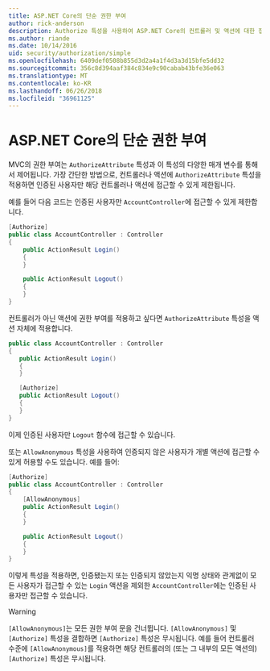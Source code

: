 ```yaml
---
title: ASP.NET Core의 단순 권한 부여
author: rick-anderson
description: Authorize 특성을 사용하여 ASP.NET Core의 컨트롤러 및 액션에 대한 접근을 제한하는 방법을 알아봅니다.
ms.author: riande
ms.date: 10/14/2016
uid: security/authorization/simple
ms.openlocfilehash: 6409def0508b855d3d2a4a1f4d3a3d15bfe5dd32
ms.sourcegitcommit: 356c8d394aaf384c834e9c90cabab43bfe36e063
ms.translationtype: MT
ms.contentlocale: ko-KR
ms.lasthandoff: 06/26/2018
ms.locfileid: "36961125"
---
```

# <a name="simple-authorization-in-aspnet-core"></a>ASP.NET Core의 단순 권한 부여

<a name="security-authorization-simple"></a>

MVC의 권한 부여는 `AuthorizeAttribute` 특성과 이 특성의 다양한 매개 변수를 통해서 제어됩니다. 가장 간단한 방법으로, 컨트롤러나 액션에 `AuthorizeAttribute` 특성을 적용하면 인증된 사용자만 해당 컨트롤러나 액션에 접근할 수 있게 제한됩니다.

예를 들어 다음 코드는 인증된 사용자만 `AccountController`에 접근할 수 있게 제한합니다.

```csharp
[Authorize]
public class AccountController : Controller
{
    public ActionResult Login()
    {
    }

    public ActionResult Logout()
    {
    }
}
```

컨트롤러가 아닌 액션에 권한 부여를 적용하고 싶다면 `AuthorizeAttribute` 특성을 액션 자체에 적용합니다.

```csharp
public class AccountController : Controller
{
   public ActionResult Login()
   {
   }

   [Authorize]
   public ActionResult Logout()
   {
   }
}
```

이제 인증된 사용자만 `Logout` 함수에 접근할 수 있습니다.

또는 `AllowAnonymous` 특성을 사용하여 인증되지 않은 사용자가 개별 액션에 접근할 수 있게 허용할 수도 있습니다. 예를 들어:

```csharp
[Authorize]
public class AccountController : Controller
{
    [AllowAnonymous]
    public ActionResult Login()
    {
    }

    public ActionResult Logout()
    {
    }
}
```

이렇게 특성을 적용하면, 인증됐는지 또는 인증되지 않았는지 익명 상태와 관계없이 모든 사용자가 접근할 수 있는 `Login` 액션을 제외한 `AccountController`에는 인증된 사용자만 접근할 수 있습니다.

> [!WARNING]
> `[AllowAnonymous]`는 모든 권한 부여 문을 건너뜁니다. `[AllowAnonymous]` 및 `[Authorize]` 특성을 결합하면 `[Authorize]` 특성은 무시됩니다. 예를 들어 컨트롤러 수준에 `[AllowAnonymous]`를 적용하면 해당 컨트롤러의 (또는 그 내부의 모든 액션의) `[Authorize]` 특성은 무시됩니다.
